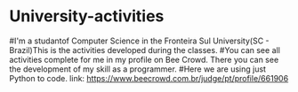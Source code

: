 # University-activities
#I'm a studantof Computer Science in the Fronteira Sul University(SC - Brazil)This is the activities developed during the classes.
#You can see all activities complete for me in my profile on Bee Crowd. There you can see the development of my skill as a programmer.
#Here we are using just Python to code.
link: https://www.beecrowd.com.br/judge/pt/profile/661906


